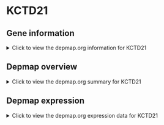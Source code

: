 <h1>KCTD21</h1>

<h2>Gene information</h2>
<details>
  <summary>Click to view the depmap.org information for KCTD21</summary>
  <iframe src="https://depmap.org/portal/gene/KCTD21?tab=about" style="border:none;width:100%;height:800px"></iframe>
</details>

<h2>Depmap overview</h2>
<details>
  <summary>Click to view the depmap.org summary for KCTD21</summary>
  <iframe src="https://depmap.org/portal/gene/KCTD21?tab=overview" style="border:none;width:100%;height:800px"></iframe>
</details>

<h2>Depmap expression</h2>
<details>
  <summary>Click to view the depmap.org expression data for KCTD21</summary>
  <iframe src="https://depmap.org/portal/gene/KCTD21?tab=characterization" style="border:none;width:100%;height:800px"></iframe>
</details>


<!--
<h2>Reactome Pathway diagram</h2>
<details>
  <summary>Click to view Reactome pathway for KCTD21</summary>
  PNAME
</details>
-->


